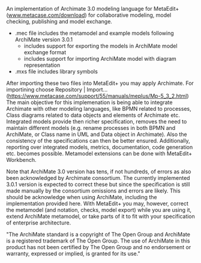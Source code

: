 An implementation of Archimate 3.0 modeling language for MetaEdit+ (www.metacase.com/download) for collaborative modeling, model checking, publishing and model exchange. 

- .mec file includes the metamodel and example models following ArchiMate version 3.0.1
  - includes support for exporting the models in ArchiMate model exchange format
  - includes support for importing ArchiMate model with diagram representation
- .mxs file includes library symbols

After importing these two files into MetaEdit+ you may apply Archimate. For importining choose Repository | Import... (https://www.metacase.com/support/55/manuals/meplus/Mp-5_3_2.html) The main objective for this implemenation is being able to integrate Archimate with other modeling languages, like BPMN related to processes, Class diagrams related to data objects and elements of Archimate etc. Integrated models provide then richer specification, removes the need to maintain different models (e.g. rename processes in both BPMN and ArchiMate, or Class name in UML and Data object in Archimate). Also the consistency of the specifications can then be better ensured. Additionally, reporting over integrated models, metrics, documentation, code generation etc. becomes possible. Metamodel extensions can be done with MetaEdit+ Workbench.

Note that ArchiMate 3.0 version has tens, if not hundreds, of errors as also been acknowledged by Archimate consortium. The currently implemented 3.0.1 version is expected to correct these but since the specification is still made manually by the consortium omissions and errors are likely. This should be acknowledge when using ArchiMate, including the implementation provided here. With MetaEdit+ you may, however, correct the metamodel (and notation, checks, model export) while you are using it, extend ArchiMate metamodel, or take parts of it to fit with your specification of enterprise architecture.

"The ArchiMate standard is a copyright of The Open Group and ArchiMate is a registered trademark of The Open Group. The use of
ArchiMate in this product has not been certified by The Open Group and no endorsement or warranty, expressed or implied, is granted for its use."
